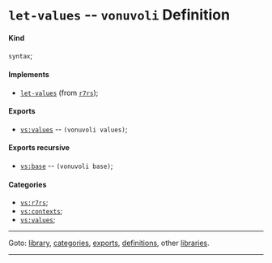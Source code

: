 

<a id='definition__vonuvoli__let-values'></a>

# `let-values` -- `vonuvoli` Definition


<a id='definition__vonuvoli__let-values__kind'></a>

#### Kind

`syntax`;


<a id='definition__vonuvoli__let-values__implements'></a>

#### Implements

 * [`let-values`](../../r7rs/definitions/let-values.md#definition__r7rs__let-values) (from [`r7rs`](../../r7rs/_index.md#library__r7rs));


<a id='definition__vonuvoli__let-values__exports'></a>

#### Exports

 * [`vs:values`](../../vonuvoli/exports/vs_3a_values.md#export__vonuvoli__vs_3a_values) -- `(vonuvoli values)`;


<a id='definition__vonuvoli__let-values__exports-recursive'></a>

#### Exports recursive

 * [`vs:base`](../../vonuvoli/exports/vs_3a_base.md#export__vonuvoli__vs_3a_base) -- `(vonuvoli base)`;


<a id='definition__vonuvoli__let-values__categories'></a>

#### Categories

 * [`vs:r7rs`](../../vonuvoli/categories/vs_3a_r7rs.md#category__vonuvoli__vs_3a_r7rs);
 * [`vs:contexts`](../../vonuvoli/categories/vs_3a_contexts.md#category__vonuvoli__vs_3a_contexts);
 * [`vs:values`](../../vonuvoli/categories/vs_3a_values.md#category__vonuvoli__vs_3a_values);

----

Goto: [library](../../vonuvoli/_index.md#library__vonuvoli), [categories](../../vonuvoli/categories/_index.md#toc__vonuvoli__categories), [exports](../../vonuvoli/exports/_index.md#toc__vonuvoli__exports), [definitions](../../vonuvoli/definitions/_index.md#toc__vonuvoli__definitions), other [libraries](../../_libraries.md#toc__libraries).

----

